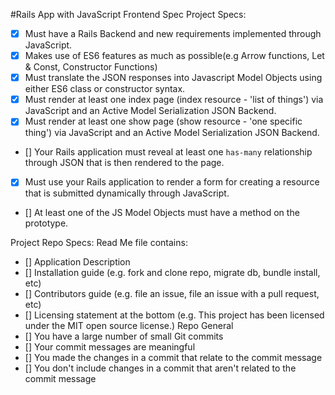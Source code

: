 #Rails App with JavaScript Frontend Spec
Project Specs:
- [X] Must have a Rails Backend and new requirements implemented through JavaScript.
- [X] Makes use of ES6 features as much as possible(e.g Arrow functions, Let & Const, Constructor Functions)
- [X] Must translate the JSON responses into Javascript Model Objects using either ES6 class or constructor syntax.
- [X] Must render at least one index page (index resource - 'list of things') via JavaScript and an Active Model Serialization JSON Backend.
- [X] Must render at least one show page (show resource - 'one specific thing') via JavaScript and an Active Model Serialization JSON Backend.
- [] Your Rails application must reveal at least one `has-many` relationship through JSON that is then rendered to the page.
- [X] Must use your Rails application to render a form for creating a resource that is submitted dynamically through JavaScript.
- [] At least one of the JS Model Objects must have a method on the prototype.

Project Repo Specs:
Read Me file contains:
- [] Application Description
- [] Installation guide (e.g. fork and clone repo, migrate db, bundle install, etc)
- [] Contributors guide (e.g. file an issue, file an issue with a pull request, etc)
- [] Licensing statement at the bottom (e.g. This project has been licensed under the MIT open source license.)
Repo General
- [] You have a large number of small Git commits
- [] Your commit messages are meaningful
- [] You made the changes in a commit that relate to the commit message
- [] You don't include changes in a commit that aren't related to the commit message
